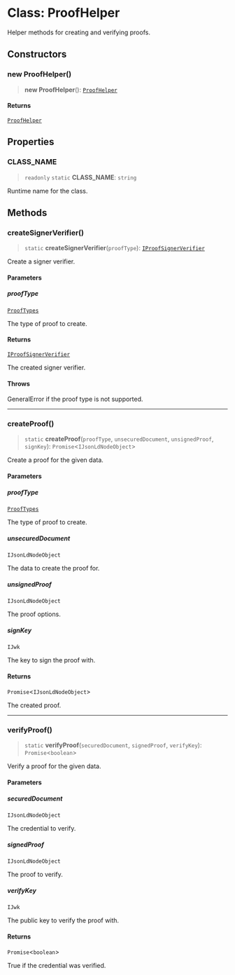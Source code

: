 # Class: ProofHelper

Helper methods for creating and verifying proofs.

## Constructors

### new ProofHelper()

> **new ProofHelper**(): [`ProofHelper`](ProofHelper.md)

#### Returns

[`ProofHelper`](ProofHelper.md)

## Properties

### CLASS\_NAME

> `readonly` `static` **CLASS\_NAME**: `string`

Runtime name for the class.

## Methods

### createSignerVerifier()

> `static` **createSignerVerifier**(`proofType`): [`IProofSignerVerifier`](../interfaces/IProofSignerVerifier.md)

Create a signer verifier.

#### Parameters

##### proofType

[`ProofTypes`](../type-aliases/ProofTypes.md)

The type of proof to create.

#### Returns

[`IProofSignerVerifier`](../interfaces/IProofSignerVerifier.md)

The created signer verifier.

#### Throws

GeneralError if the proof type is not supported.

***

### createProof()

> `static` **createProof**(`proofType`, `unsecuredDocument`, `unsignedProof`, `signKey`): `Promise`\<`IJsonLdNodeObject`\>

Create a proof for the given data.

#### Parameters

##### proofType

[`ProofTypes`](../type-aliases/ProofTypes.md)

The type of proof to create.

##### unsecuredDocument

`IJsonLdNodeObject`

The data to create the proof for.

##### unsignedProof

`IJsonLdNodeObject`

The proof options.

##### signKey

`IJwk`

The key to sign the proof with.

#### Returns

`Promise`\<`IJsonLdNodeObject`\>

The created proof.

***

### verifyProof()

> `static` **verifyProof**(`securedDocument`, `signedProof`, `verifyKey`): `Promise`\<`boolean`\>

Verify a proof for the given data.

#### Parameters

##### securedDocument

`IJsonLdNodeObject`

The credential to verify.

##### signedProof

`IJsonLdNodeObject`

The proof to verify.

##### verifyKey

`IJwk`

The public key to verify the proof with.

#### Returns

`Promise`\<`boolean`\>

True if the credential was verified.
